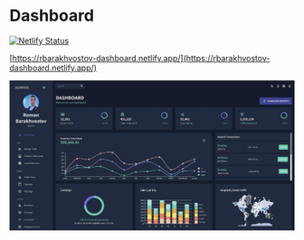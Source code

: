 # Dashboard

[![Netlify Status](https://api.netlify.com/api/v1/badges/4d4f435d-8e84-440d-a6ff-37388b486cad/deploy-status)](https://app.netlify.com/sites/rbarakhvostov-dashboard/deploys)

[https://rbarakhvostov-dashboard.netlify.app/](https://rbarakhvostov-dashboard.netlify.app/)

![dashboard](public/assets/dashboard.png)
